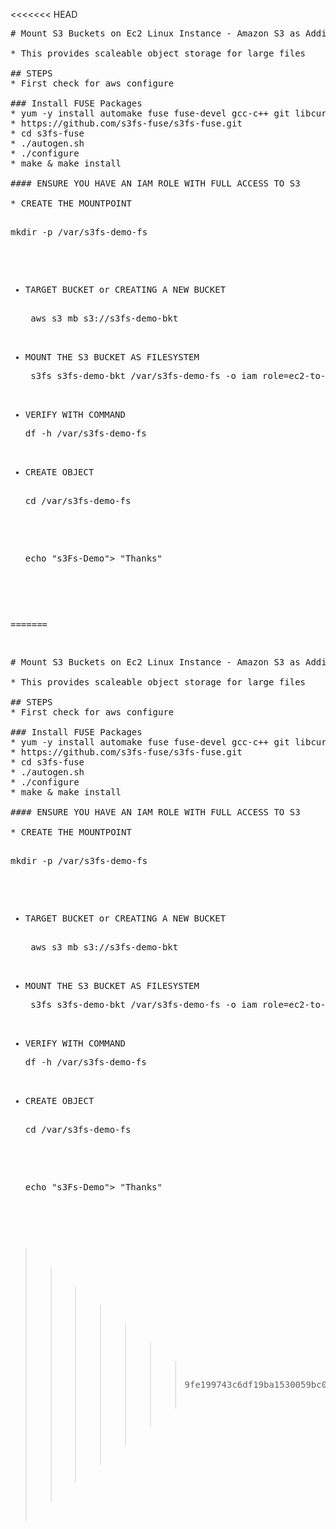 <<<<<<< HEAD
<pre>
# Mount S3 Buckets on Ec2 Linux Instance - Amazon S3 as Additional Stoarage

* This provides scaleable object storage for large files

## STEPS
* First check for aws configure 

### Install FUSE Packages
* yum -y install automake fuse fuse-devel gcc-c++ git libcurl-devel libxml2-devel make openssl-devel
* https://github.com/s3fs-fuse/s3fs-fuse.git
* cd s3fs-fuse
* ./autogen.sh
* ./configure
* make & make install

#### ENSURE YOU HAVE AN IAM ROLE WITH FULL ACCESS TO S3

* CREATE THE MOUNTPOINT
  <pre>mkdir -p /var/s3fs-demo-fs</pre>
* TARGET BUCKET or CREATING A NEW BUCKET
   <pre> aws s3 mb s3://s3fs-demo-bkt </pre>
* MOUNT THE S3 BUCKET AS FILESYSTEM
  <pre> s3fs s3fs-demo-bkt /var/s3fs-demo-fs -o iam_role=ec2-to-s3 </pre>
* VERIFY WITH COMMAND
  <pre>df -h /var/s3fs-demo-fs</pre>
* CREATE OBJECT
   <pre>cd /var/s3fs-demo-fs</pre>
   <pre>echo "s3Fs-Demo"> "Thanks"</pre>

=======
<pre>
# Mount S3 Buckets on Ec2 Linux Instance - Amazon S3 as Additional Stoarage

* This provides scaleable object storage for large files

## STEPS
* First check for aws configure 

### Install FUSE Packages
* yum -y install automake fuse fuse-devel gcc-c++ git libcurl-devel libxml2-devel make openssl-devel
* https://github.com/s3fs-fuse/s3fs-fuse.git
* cd s3fs-fuse
* ./autogen.sh
* ./configure
* make & make install

#### ENSURE YOU HAVE AN IAM ROLE WITH FULL ACCESS TO S3

* CREATE THE MOUNTPOINT
  <pre>mkdir -p /var/s3fs-demo-fs</pre>
* TARGET BUCKET or CREATING A NEW BUCKET
   <pre> aws s3 mb s3://s3fs-demo-bkt </pre>
* MOUNT THE S3 BUCKET AS FILESYSTEM
  <pre> s3fs s3fs-demo-bkt /var/s3fs-demo-fs -o iam_role=ec2-to-s3 </pre>
* VERIFY WITH COMMAND
  <pre>df -h /var/s3fs-demo-fs</pre>
* CREATE OBJECT
   <pre>cd /var/s3fs-demo-fs</pre>
   <pre>echo "s3Fs-Demo"> "Thanks"</pre>

>>>>>>> 9fe199743c6df19ba1530059bc0dd794606c74e5
   </pre>
